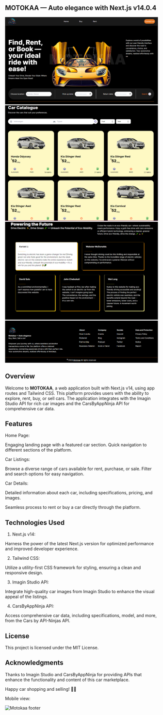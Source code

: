## MOTOKAA — Auto elegance with Next.js v14.0.4

![Motokaa landing page image](public/motokaa_landing.png)
![Motokaa car catalogue](public/car_catalogue.png)
![Motokaa testimonials](public/testimonials.png)
![Motokaa footer](public/footer.png)


## Overview

Welcome to <b>MOTOKAA</b>, a web application built with Next.js v14, using app routes and Tailwind CSS. This platform provides users with the ability to explore, rent, buy, or sell cars. The application integrates with the Imagin Studio API for rich car images and the CarsByAppNinja API for comprehensive car data.

## Features

Home Page:

Engaging landing page with a featured car section.
Quick navigation to different sections of the platform.

Car Listings:

Browse a diverse range of cars available for rent, purchase, or sale.
Filter and search options for easy navigation.

Car Details:

Detailed information about each car, including specifications, pricing, and images.

Seamless process to rent or buy a car directly through the platform.

## Technologies Used
1. Next.js v14:

Harness the power of the latest Next.js version for optimized performance and improved developer experience.

2. Tailwind CSS:

Utilize a utility-first CSS framework for styling, ensuring a clean and responsive design.

3. Imagin Studio API:

Integrate high-quality car images from Imagin Studio to enhance the visual appeal of the listings.

4. CarsByAppNinja API:

Access comprehensive car data, including specifications, model, and more, from the Cars by API-Ninjas API.

## License

This project is licensed under the MIT License.

## Acknowledgments

Thanks to Imagin Studio and CarsByAppNinja for providing APIs that enhance the functionality and content of this car marketplace.

Happy car shopping and selling! 🚗💨

Mobile view:

![Motokaa footer](public/Samsung_s8.png)